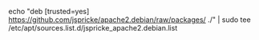 echo "deb [trusted=yes] https://github.com/jspricke/apache2.debian/raw/packages/ ./" | sudo tee /etc/apt/sources.list.d/jspricke_apache2.debian.list
